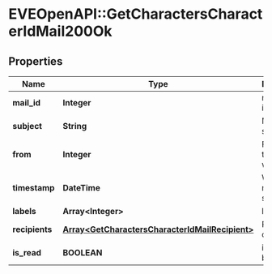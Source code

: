 # EVEOpenAPI::GetCharactersCharacterIdMail200Ok

## Properties
Name | Type | Description | Notes
------------ | ------------- | ------------- | -------------
**mail_id** | **Integer** | mail_id integer | [optional] 
**subject** | **String** | Mail subject | [optional] 
**from** | **Integer** | From whom the mail was sent | [optional] 
**timestamp** | **DateTime** | When the mail was sent | [optional] 
**labels** | **Array&lt;Integer&gt;** | labels array | [optional] 
**recipients** | [**Array&lt;GetCharactersCharacterIdMailRecipient&gt;**](GetCharactersCharacterIdMailRecipient.md) | Recipients of the mail | [optional] 
**is_read** | **BOOLEAN** | is_read boolean | [optional] 


